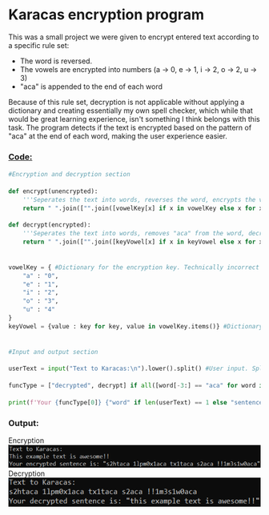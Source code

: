 # Karacas encryption program

This was a small project we were given to encrypt entered text according to a specific rule set:
<ul>
  <li>The word is reversed.</li>
  <li>The vowels are encrypted into numbers (a -> 0, e -> 1, i -> 2, o -> 2, u -> 3)</li>
  <li>"aca" is appended to the end of each word</li>
</ul>
Because of this rule set, decryption is not applicable without applying a dictionary and creating essentially my own spell checker, which while that would be great learning experience, isn't something I think belongs with this task. The program detects if the text is encrypted based on the pattern of "aca" at the end of each word, making the user experience easier.

### [Code:](/Karacas.py)
```python
#Encryption and decryption section

def encrypt(unencrypted):
    '''Seperates the text into words, reverses the word, encrypts the vowels into numbers, appends "aca" to the word, moves onto next word.'''
    return " ".join(["".join([vowelKey[x] if x in vowelKey else x for x in word[::-1]])+"aca" for word in unencrypted])

def decrypt(encrypted):
    '''Seperates the text into words, removes "aca" from the word, decrypts the numbers into vowels, reverses the word, moves onto next word.'''
    return " ".join(["".join([keyVowel[x] if x in keyVowel else x for x in word[:-3]])[::-1] for word in encrypted])


vowelKey = { #Dictionary for the encryption key. Technically incorrect as both i & o are "2" in task description, however this removes errors in decryption.
    "a" : "0",
    "e" : "1",
    "i" : "2",
    "o" : "3",
    "u" : "4"
}
keyVowel = {value : key for key, value in vowelKey.items()} #Dictionary for the decryption key. Uses dictionary comprehension to reverse vowelKey


#Input and output section

userText = input("Text to Karacas:\n").lower().split() #User input. Splits the user's text into an array of strings.

funcType = ["decrypted", decrypt] if all([word[-3:] == "aca" for word in userText]) else ["encrypted", encrypt]

print(f'Your {funcType[0]} {"word" if len(userText) == 1 else "sentence"} is: \"{funcType[1](userText)}\"')
```
### Output:

Encryption
![](/bin/KaracasTO.png)
Decryption
![](/bin/KaracasFROM.png)

